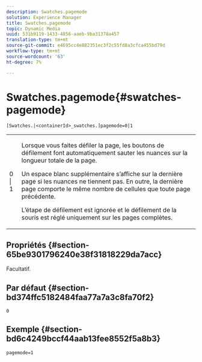```yaml
---
description: Swatches.pagemode
solution: Experience Manager
title: Swatches.pagemode
topic: Dynamic Media
uuid: 531b9119-1433-4856-aaeb-9ba31378a457
translation-type: tm+mt
source-git-commit: e4695cc4e882351ec3f2c55fd8a3cfca455bd79d
workflow-type: tm+mt
source-wordcount: '63'
ht-degree: 7%

---
```



# Swatches.pagemode{#swatches-pagemode}

`[Swatches.|<containerId>_swatches.]pagemode=0|1`

<table id="table_52306D2150BC4EE2BD4CE4C718E96CC0"> 
 <tbody> 
  <tr> 
   <td colname="col1"> <p> <span class="codeph"> 0 | 1 </span> </p> </td> 
   <td colname="col2"> <p> Lorsque vous faites défiler la page, les boutons de défilement font automatiquement sauter les nuances sur la longueur totale de la page. </p> <p>Un espace blanc supplémentaire s’affiche sur la dernière page si les nuances ne tiennent pas. En outre, la dernière page comporte le même nombre de cellules que toute page précédente. </p> <p>L’étape de défilement est ignorée et le défilement de la souris est réglé uniquement sur les pages complètes. </p> </td> 
  </tr> 
 </tbody> 
</table>

## Propriétés {#section-65be9301796240e38f31818229da7acc}

Facultatif.

## Par défaut {#section-bd374ffc5182484faa77a7a3c8fa70f2}

`0`

## Exemple {#section-bd6c4249bccf44aab13fee8552f5a8b3}

`pagemode=1`
